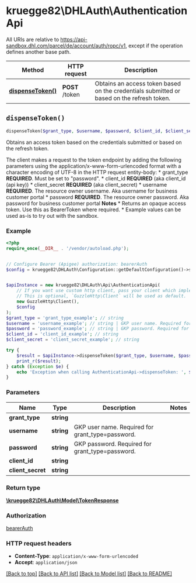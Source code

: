 # kruegge82\DHLAuth\AuthenticationApi

All URIs are relative to https://api-sandbox.dhl.com/parcel/de/account/auth/ropc/v1, except if the operation defines another base path.

| Method | HTTP request | Description |
| ------------- | ------------- | ------------- |
| [**dispenseToken()**](AuthenticationApi.md#dispenseToken) | **POST** /token | Obtains an access token based on the credentials submitted or based on the refresh token. |


## `dispenseToken()`

```php
dispenseToken($grant_type, $username, $password, $client_id, $client_secret): \kruegge82\DHLAuth\Model\TokenResponse
```

Obtains an access token based on the credentials submitted or based on the refresh token.

The client makes a request to the token endpoint by adding the following parameters  using the application/x-www-form-urlencoded format with a character encoding of UTF-8 in the HTTP request entity-body:  * grant_type __REQUIRED__. Must be set to \"password\".  * client_id __REQUIRED__ (aka client_id (api key))  * client_secret __REQUIRED__ (aka client_secret)  * username __REQUIRED__. The resource owner username. Aka username for business customer portal  * password __REQUIRED__. The resource owner password. Aka password for business customer portal  __Notes__  * Returns an opaque access token. Use this as BearerToken where required. * Example values can be used as-is to try out with the sandbox.

### Example

```php
<?php
require_once(__DIR__ . '/vendor/autoload.php');


// Configure Bearer (Apigee) authorization: bearerAuth
$config = kruegge82\DHLAuth\Configuration::getDefaultConfiguration()->setAccessToken('YOUR_ACCESS_TOKEN');


$apiInstance = new kruegge82\DHLAuth\Api\AuthenticationApi(
    // If you want use custom http client, pass your client which implements `GuzzleHttp\ClientInterface`.
    // This is optional, `GuzzleHttp\Client` will be used as default.
    new GuzzleHttp\Client(),
    $config
);
$grant_type = 'grant_type_example'; // string
$username = 'username_example'; // string | GKP user name. Required for grant_type=password.
$password = 'password_example'; // string | GKP password. Required for grant_type=password.
$client_id = 'client_id_example'; // string
$client_secret = 'client_secret_example'; // string

try {
    $result = $apiInstance->dispenseToken($grant_type, $username, $password, $client_id, $client_secret);
    print_r($result);
} catch (Exception $e) {
    echo 'Exception when calling AuthenticationApi->dispenseToken: ', $e->getMessage(), PHP_EOL;
}
```

### Parameters

| Name | Type | Description  | Notes |
| ------------- | ------------- | ------------- | ------------- |
| **grant_type** | **string**|  | |
| **username** | **string**| GKP user name. Required for grant_type&#x3D;password. | |
| **password** | **string**| GKP password. Required for grant_type&#x3D;password. | |
| **client_id** | **string**|  | |
| **client_secret** | **string**|  | |

### Return type

[**\kruegge82\DHLAuth\Model\TokenResponse**](../Model/TokenResponse.md)

### Authorization

[bearerAuth](../../README.md#bearerAuth)

### HTTP request headers

- **Content-Type**: `application/x-www-form-urlencoded`
- **Accept**: `application/json`

[[Back to top]](#) [[Back to API list]](../../README.md#endpoints)
[[Back to Model list]](../../README.md#models)
[[Back to README]](../../README.md)
